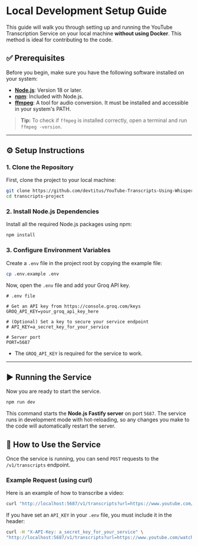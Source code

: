 # Local Development Setup Guide

This guide will walk you through setting up and running the YouTube Transcription Service on your local machine **without using Docker**. This method is ideal for contributing to the code.

## ✅ Prerequisites

Before you begin, make sure you have the following software installed on your system:

- **[Node.js](https://nodejs.org/)**: Version 18 or later.
- **[npm](https://www.npmjs.com/)**: Included with Node.js.
- **[ffmpeg](https://ffmpeg.org/download.html)**: A tool for audio conversion. It must be installed and accessible in your system's PATH.

> **Tip:** To check if `ffmpeg` is installed correctly, open a terminal and run `ffmpeg -version`.

---

## ⚙️ Setup Instructions

### 1. **Clone the Repository**

First, clone the project to your local machine:

```bash
git clone https://github.com/devtitus/YouTube-Transcripts-Using-Whisper.git
cd transcripts-project
```

### 2. **Install Node.js Dependencies**

Install all the required Node.js packages using npm:

```bash
npm install
```

### 3. **Configure Environment Variables**

Create a `.env` file in the project root by copying the example file:

```bash
cp .env.example .env
```

Now, open the `.env` file and add your Groq API key.

```env
# .env file

# Get an API key from https://console.groq.com/keys
GROQ_API_KEY=your_groq_api_key_here

# (Optional) Set a key to secure your service endpoint
# API_KEY=a_secret_key_for_your_service

# Server port
PORT=5687
```

- The `GROQ_API_KEY` is required for the service to work.

---

## ▶️ Running the Service

Now you are ready to start the service.

```bash
npm run dev
```

This command starts the **Node.js Fastify server** on port `5687`. The service runs in development mode with hot-reloading, so any changes you make to the code will automatically restart the server.

## 🧪 How to Use the Service

Once the service is running, you can send `POST` requests to the `/v1/transcripts` endpoint.

### Example Request (using curl)

Here is an example of how to transcribe a video:

```bash
curl "http://localhost:5687/v1/transcripts?url=https://www.youtube.com/watch?v=dQw4w9WgXcQ"
```

If you have set an `API_KEY` in your `.env` file, you must include it in the header:

```bash
curl -H "X-API-Key: a_secret_key_for_your_service" \
"http://localhost:5687/v1/transcripts?url=https://www.youtube.com/watch?v=dQw4w9WgXcQ"
```
